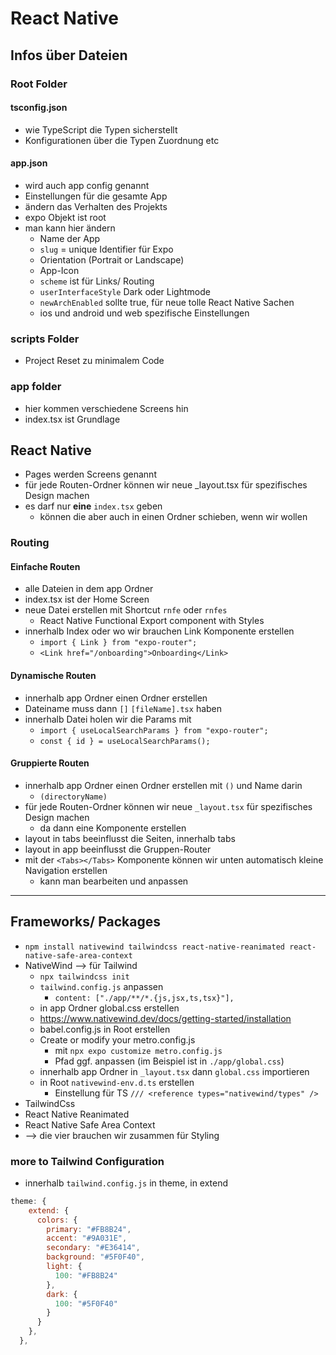 # React Native

## Infos über Dateien

### Root Folder

#### tsconfig.json
- wie TypeScript die Typen sicherstellt
- Konfigurationen über die Typen Zuordnung etc

#### app.json
- wird auch app config genannt
- Einstellungen für die gesamte App
- ändern das Verhalten des Projekts
- expo Objekt ist root
- man kann hier ändern
    - Name der App
    - `slug` = unique Identifier für Expo
    - Orientation (Portrait or Landscape)
    - App-Icon
    - `scheme` ist für Links/ Routing
    - `userInterfaceStyle` Dark oder Lightmode 
    - `newArchEnabled` sollte true, für neue tolle React Native Sachen
    - ios und android und web spezifische Einstellungen

### scripts Folder
- Project Reset zu minimalem Code

### app folder
- hier kommen verschiedene Screens hin
- index.tsx ist Grundlage


## React Native
- Pages werden Screens genannt
- für jede Routen-Ordner können wir neue _layout.tsx für spezifisches Design machen
- es darf nur **eine** `index.tsx` geben
    - können die aber auch in einen Ordner schieben, wenn wir wollen

### Routing

#### Einfache Routen
- alle Dateien in dem app Ordner
- index.tsx ist der Home Screen
- neue Datei erstellen mit Shortcut `rnfe` oder `rnfes`
    - React Native Functional Export component with Styles
- innerhalb Index oder wo wir brauchen Link Komponente erstellen
    - `import { Link } from "expo-router";`
    - `<Link href="/onboarding">Onboarding</Link>`

#### Dynamische Routen
- innerhalb app Ordner einen Ordner erstellen
- Dateiname muss dann `[]` `[fileName].tsx` haben
- innerhalb Datei holen wir die Params mit 
    - `import { useLocalSearchParams } from "expo-router";`
    - `const { id } = useLocalSearchParams();`

#### Gruppierte Routen
- innerhalb app Ordner einen Ordner erstellen mit `()` und Name darin
    - `(directoryName)`
- für jede Routen-Ordner können wir neue `_layout.tsx` für spezifisches Design machen
    - da dann eine Komponente erstellen
- layout in tabs beeinflusst die Seiten, innerhalb tabs
- layout in app beeinflusst die Gruppen-Router
- mit der `<Tabs></Tabs>` Komponente können wir unten automatisch kleine Navigation erstellen
    - kann man bearbeiten und anpassen
    

---

## Frameworks/ Packages
- `npm install nativewind tailwindcss react-native-reanimated react-native-safe-area-context`
- NativeWind --> für Tailwind
    - `npx tailwindcss init`
    - `tailwind.config.js` anpassen
        - `content: ["./app/**/*.{js,jsx,ts,tsx}"],`
    - in app Ordner global.css erstellen
    - https://www.nativewind.dev/docs/getting-started/installation
    - babel.config.js in Root erstellen
    - Create or modify your metro.config.js
        - mit `npx expo customize metro.config.js`
        - Pfad ggf. anpassen (im Beispiel ist in `./app/global.css`)
    - innerhalb app Ordner in `_layout.tsx` dann `global.css` importieren
    - in Root `nativewind-env.d.ts` erstellen
        - Einstellung für TS `/// <reference types="nativewind/types" />`
- TailwindCss
- React Native Reanimated
- React Native Safe Area Context
- --> die vier brauchen wir zusammen für Styling

### more to Tailwind Configuration
- innerhalb `tailwind.config.js` in theme, in extend
```js
theme: {
    extend: {
      colors: {
        primary: "#FB8B24",
        accent: "#9A031E",
        secondary: "#E36414",
        background: "#5F0F40",
        light: {
          100: "#FB8B24"
        },
        dark: {
          100: "#5F0F40"
        }
      }
    },
  },
```